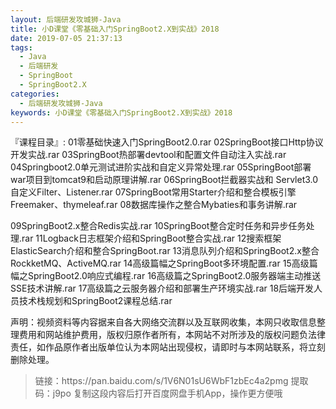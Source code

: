 ```yaml
---
layout: 后端研发攻城狮-Java
title: 小D课堂《零基础入门SpringBoot2.X到实战》2018
date: 2019-07-05 21:37:13
tags:
  - Java
  - 后端研发
  - SpringBoot
  - SpringBoot2.X
categories:
  - 后端研发攻城狮-Java
keywords: 小D课堂《零基础入门SpringBoot2.X到实战》2018
---
```


『课程目录』: 
01零基础快速入门SpringBoot2.0.rar
02SpringBoot接口Http协议开发实战.rar
03SpringBoot热部署devtool和配置文件自动注入实战.rar
04Springboot2.0单元测试进阶实战和自定义异常处理.rar
05SpringBoot部署war项目到tomcat9和启动原理讲解.rar
06SpringBoot拦截器实战和 Servlet3.0自定义Filter、Listener.rar
07SpringBoot常用Starter介绍和整合模板引擎Freemaker、thymeleaf.rar
08数据库操作之整合Mybaties和事务讲解.rar
<!-- more -->    
09SpringBoot2.x整合Redis实战.rar
10SpringBoot整合定时任务和异步任务处理.rar
11Logback日志框架介绍和SpringBoot整合实战.rar
12搜索框架ElasticSearch介绍和整合SpringBoot.rar
13消息队列介绍和SpringBoot2.x整合RockketMQ、ActiveMQ.rar
14高级篇幅之SpringBoot多环境配置.rar
15高级篇幅之SpringBoot2.0响应式编程.rar
16高级篇之SpringBoot2.0服务器端主动推送SSE技术讲解.rar
17高级篇之云服务器介绍和部署生产环境实战.rar
18后端开发人员技术栈规划和SpringBoot2课程总结.rar

<div class="post-copyright">
    <div class="post-copyright__author">
      <span class="post-copyright-meta">声明：视频资料等内容据来自各大网络交流群以及互联网收集，本网只收取信息整理费用和网站维护费用，版权归原作者所有，本网站不对所涉及的版权问题负法律责任，如作品原作者出版单位认为本网站出现侵权，请即时与本网站联系，将立刻删除处理。 </span>
    </div>
</div>

<blockquote class="blockquote-center">
链接：https://pan.baidu.com/s/1V6N01sU6WbF1zbEc4a2pmg 
提取码：j9po 
复制这段内容后打开百度网盘手机App，操作更方便哦
</blockquote>

